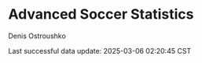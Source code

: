 # Advanced Soccer Statistics
Denis Ostroushko

<!-- gfm -->

Last successful data update: 2025-03-06 02:20:45 CST
